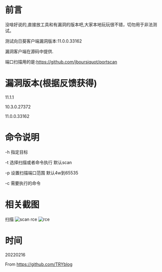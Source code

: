 # 前言
没啥好说的,直接放工具和有漏洞的版本吧,大家本地玩玩很不错，切勿用于非法测试。

测试向日葵客户端漏洞版本:11.0.0.33162

漏洞客户端在源码中提供.

端口扫描用的是:https://github.com/jboursiquot/portscan

# 漏洞版本(根据反馈获得)
11.1.1

10.3.0.27372

11.0.0.33162
# 命令说明
-h 指定目标

-t 选择扫描或者命令执行  默认scan

-p 设置扫描端口范围 默认4w到65535

-c 需要执行的命令

# 相关截图
扫描
![scan](scan.png "sacn")
rce
![rce](exp.png "rce")

# 时间
20220216

From https://github.com/TRYblog 
